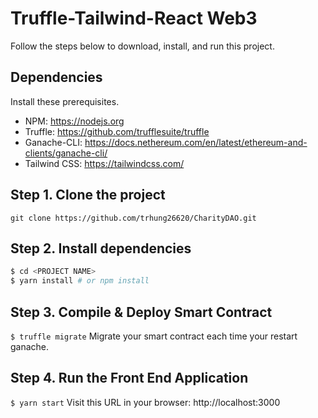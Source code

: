 
# Truffle-Tailwind-React Web3

Follow the steps below to download, install, and run this project.

## Dependencies
Install these prerequisites.
- NPM: https://nodejs.org
- Truffle: https://github.com/trufflesuite/truffle
- Ganache-CLI: https://docs.nethereum.com/en/latest/ethereum-and-clients/ganache-cli/
- Tailwind CSS: https://tailwindcss.com/


## Step 1. Clone the project
`git clone https://github.com/trhung26620/CharityDAO.git`

## Step 2. Install dependencies
```sh
$ cd <PROJECT NAME>
$ yarn install # or npm install
```

## Step 3. Compile & Deploy Smart Contract
`$ truffle migrate`
Migrate your smart contract each time your restart ganache.

## Step 4. Run the Front End Application
`$ yarn start`
Visit this URL in your browser: http://localhost:3000

